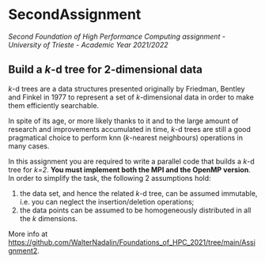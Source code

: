 # SecondAssignment
*Second Foundation of High Performance Computing assignment - University of Trieste - Academic Year 2021/2022*

## Build a *k*-d tree for 2-dimensional data
*k*-d trees are a data structures presented originally by Friedman, Bentley and Finkel in 1977 to represent a set of *k*-dimensional data in order to make them efficiently searchable.

In spite of its age, or more likely thanks to it and to the large amount of research and improvements accumulated in time, *k*-d trees are still a good pragmatical choice to perform knn (*k*-nearest neighbours) operations in many cases.

In this assignment you are required to write a parallel code that builds a *k*-d tree for *k=2*. **You must
implement both the MPI and the OpenMP version**.
In order to simplify the task, the following 2 assumptions hold:

  1. the data set, and hence the related *k*-d tree, can be assumed immutable, i.e. you can neglect the insertion/deletion operations;
  2. the data points can be assumed to be homogeneously distributed in all the *k* dimensions.

More info at https://github.com/WalterNadalin/Foundations_of_HPC_2021/tree/main/Assignment2.
